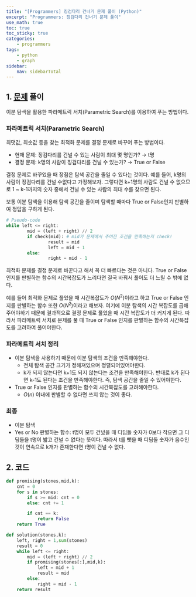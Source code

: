 ```yaml
---
title: "[Programmers] 징검다리 건너기 문제 풀이 (Python)"
excerpt: "Programmers: 징검다리 건너기 문제 풀이"
use_math: true
toc: true
toc_sticky: true
categories:
    - programmers
tags:
    - python
    - graph
sidebar:
    nav: sidebarTotal
---
```


## 1. [문제](https://programmers.co.kr/learn/courses/30/lessons/64062) 풀이

이분 탐색을 활용한 파라메트릭 서치(Parametric Search)를 이용하여 푸는 방법이다.

### 파라메트릭 서치(Parametric Search)

최댓값, 최솟값 등을 찾는 최적화 문제를 결정 문제로 바꾸어 푸는 방법이다. 

- 현재 문제: 징검다리를 건널 수 있는 사람이 최대 몇 명인가? → t명
- 결정 문제: k명의 사람이 징검다리를 건널 수 있는가? → True or False

결정 문제로 바꾸었을 때 장점은 탐색 공간을 줄일 수 있다는 것이다. 예를 들어, k명의 사람이 징검다리를 건널 수없다고 가정해보자. 그렇다면 k+1명의 사람도 건널 수 없으므로 1 ~ k-1까지의 숫자 중에서 건널 수 있는 사람의 최대 수를 찾으면 된다.

보통 이분 탐색을 이용해 탐색 공간을 줄이며 탐색할 때마다 True or False인지 판별하여 정답을 구하게 된다.

```python
# Pseudo-code
while left <= right:
		mid = (left + right) // 2
		if check(mid): # mid가 문제에서 주어진 조건을 만족하는지 check!
				result = mid
				left = mid + 1
		else:
				right = mid - 1
```

최적화 문제를 결정 문제로 바꾼다고 해서 꼭 더 빠르다는 것은 아니다. True or False 인지를 판별하는 함수의 시간복잡도가 느리다면 결국 바꿔서 풀어도 더 느릴 수 밖에 없다.

예를 들어 최적화 문제로 풀었을 때 시간복잡도가 $O(N^2)$이라고 하고 True or False 인지를 판별하는 함수 또한 $O(N^2)$이라고 해보자. 여기에 이분 탐색의 시간 복잡도를 곱해주어야하기 때문에 결과적으로 결정 문제로 풀었을 때 시간 복잡도가 더 커지게 된다. 따라서 파라메트릭 서치로 문제를 풀 때 True or False 인지를 판별하는 함수의 시간복잡도를 고려하여 풀어야한다.

### **파라메트릭 서치 정리**

- 이분 탐색을 사용하기 때문에 이분 탐색의 조건을 만족해야한다.
    - 전체 탐색 공간 크기가 정해져있으며 정렬되어있어야한다.
    - k가 되지 않는다면 k+1도 되지 않는다는 조건을 만족해야한다. 반대로 k가 된다면 k-1도 된다는 조건을 만족해야한다. 즉, 탐색 공간을 줄일 수 있어야한다.
- True or False 인지를 판별하는 함수의 시간복잡도를 고려해야한다.
    - $O(n)$ 이내에 판별할 수 없다면 쓰지 않는 것이 좋다.

### 최종

- 이분 탐색
- Yes or No 판별하는 함수: t명이 모두 건넜을 때 디딤돌 숫자가 0보다 작으면 그 디딤돌을 t명이 밟고 건널 수 없다는 뜻이다. 따라서 t를 뺏을 때 디딤돌 숫자가 음수인 것이 연속으로 k개가 존재한다면 t명이 건널 수 없다.

## 2. 코드

```python
def promising(stones,mid,k):
    cnt = 0
    for s in stones:
        if s >= mid: cnt = 0
        else: cnt += 1

        if cnt == k:
            return False
    return True

def solution(stones,k):
    left, right = 1,sum(stones)
    result = 0
    while left <= right:
        mid = (left + right) // 2
        if promising(stones[:],mid,k):
            left = mid + 1
            result = mid
        else:
            right = mid - 1
    return result
```